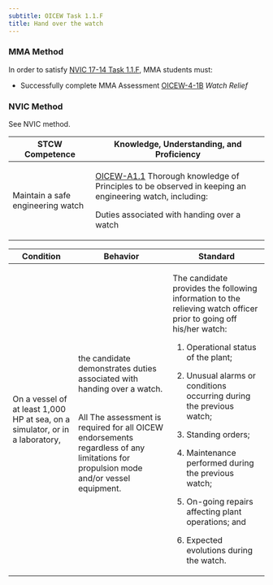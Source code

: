 ```yaml
---
subtitle: OICEW Task 1.1.F 
title: Hand over the watch
---
```



### MMA Method

In order to satisfy  [NVIC 17-14  Task  1.1.F]({{site.baseurl}}/assets/images/nvic-17-14.pdf), MMA students must:

* Successfully complete MMA Assessment [OICEW-4-1B]({{site.baseurl}}/assessments/Engine/OICEW-4-1B) *Watch Relief*


### NVIC Method

<a onclick="togglevisibility('nvic_methods')" >See NVIC method.</a>

<div id='nvic_methods' class='hide'>

<table>
<thead>
<tr>
<th class='forty'> STCW Competence </th>
<th class='sixty'> Knowledge, Understanding, and Proficiency </th>
</tr>
</thead>




<tbody>
<tr><td markdown='1'>

Maintain a safe engineering watch

</td><td markdown='1'>

[OICEW-A1.1](../../tables/31.html#OICEW-A1.1) Thorough knowledge of Principles to be observed in keeping an engineering watch, including: 

Duties associated with handing over a watch

</td></tr>


</tbody>
</table>


<table>
<thead>
<tr><th class='twenty'>  Condition </th><th class='twenty'> Behavior </th><th  class='sixty'>Standard </th></tr>
</thead>
<tbody >



<tr><td markdown='1'>

On a vessel of at least 1,000 HP at sea, on a simulator, or in a laboratory,

</td><td markdown='1'>

the candidate demonstrates duties associated with handing over a watch.

<br>

<div class="tooltip">All
<span class="tooltiptext">
The assessment is required for all OICEW endorsements regardless of any limitations for propulsion mode and/or vessel equipment.
</span>
</div>


</td><td markdown='1'>

The candidate provides the following information to the relieving watch officer prior to going off his/her watch:

1. Operational status of the plant;

2. Unusual alarms or conditions occurring during the previous watch;

3. Standing orders;

4. Maintenance performed during the previous watch;

5. On-going repairs affecting plant operations; and

6. Expected evolutions during the watch.

</td></tr>
</tbody>
</table>
</div>
